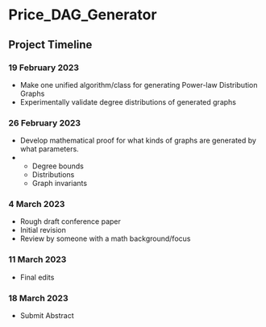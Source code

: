 # Price_DAG_Generator

## Project Timeline

### 19 February 2023
* Make one unified algorithm/class for generating Power-law Distribution Graphs
* Experimentally validate degree distributions of generated graphs

### 26 February 2023
* Develop mathematical proof for what kinds of graphs are generated by what parameters.
* * Degree bounds
  * Distributions
  * Graph invariants
 
### 4 March 2023
* Rough draft conference paper
* Initial revision
* Review by someone with a math background/focus

### 11 March 2023
* Final edits

### 18 March 2023
* Submit Abstract
